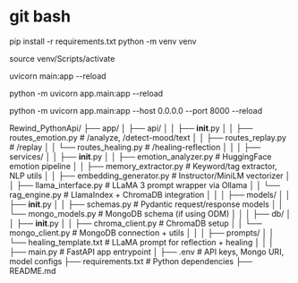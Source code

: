  
 git bash 
 ======================
 
 pip install -r requirements.txt
python -m venv venv

source venv/Scripts/activate

 uvicorn main:app --reload

python -m uvicorn app.main:app --reload

python -m uvicorn app.main:app --host 0.0.0.0 --port 8000 --reload




Rewind_PythonApi/
├── app/
│   ├── api/
│   │   ├── __init__.py
│   │   ├── routes_emotion.py       # /analyze, /detect-mood/text
│   │   ├── routes_replay.py        # /replay
│   │   └── routes_healing.py       # /healing-reflection
│   │
│   ├── services/
│   │   ├── __init__.py
│   │   ├── emotion_analyzer.py     # HuggingFace emotion pipeline
│   │   ├── memory_extractor.py     # Keyword/tag extractor, NLP utils
│   │   ├── embedding_generator.py  # Instructor/MiniLM vectorizer
│   │   ├── llama_interface.py      # LLaMA 3 prompt wrapper via Ollama
│   │   └── rag_engine.py           # LlamaIndex + ChromaDB integration
│   │
│   ├── models/
│   │   ├── __init__.py
│   │   ├── schemas.py              # Pydantic request/response models
│   │   └── mongo_models.py         # MongoDB schema (if using ODM)
│   │
│   ├── db/
│   │   ├── __init__.py
│   │   ├── chroma_client.py        # ChromaDB setup
│   │   └── mongo_client.py         # MongoDB connection + utils
│   │
│   ├── prompts/
│   │   └── healing_template.txt    # LLaMA prompt for reflection + healing
│   │
│   ├── main.py                     # FastAPI app entrypoint
│
├── .env                            # API keys, Mongo URI, model configs
├── requirements.txt                # Python dependencies
├── README.md
